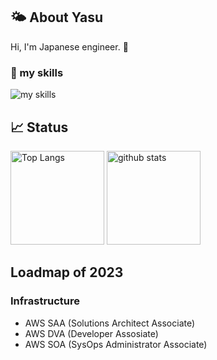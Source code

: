 ## 🌤 About Yasu
Hi, I'm Japanese engineer. 🤝

### 🦾 my skills
<img alt="my skills" src="https://skillicons.dev/icons?theme=light&perline=8&i=go,php,laravel,mysql,ts,js,html,css,react,nextjs,vue,sass,tailwind,vercel,aws,git,github,githubactions,figma" />


## 📈 Status

<p align="left"> 
  <img alt="Top Langs" height="150px" src="https://github-readme-stats.vercel.app/api/top-langs/?username=yasu2122yasu&layout=compact&show_icons=true" />
  <img alt="github stats" height="150px" src="https://github-readme-stats.vercel.app/api?username=yasu2122yasu" />
</p>

## Loadmap of 2023
### Infrastructure
- AWS SAA (Solutions Architect Associate)
- AWS DVA (Developer Assosiate)
- AWS SOA (SysOps Administrator Associate)
